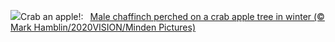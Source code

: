 ![](https://www.bing.com/th?id=OHR.CrabappleChaffinch_EN-US1781584314_UHD.jpg&w=1000)Crab an apple!:&nbsp;&ensp;[Male chaffinch perched on a crab apple tree in winter (© Mark Hamblin/2020VISION/Minden Pictures)](https://www.bing.com/th?id=OHR.CrabappleChaffinch_EN-US1781584314_UHD.jpg)
<br><br/>
